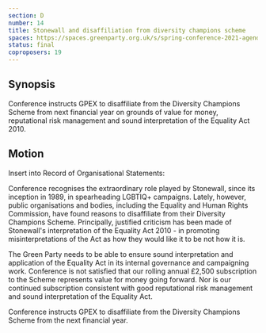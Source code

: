 ```yaml
---
section: D
number: 14
title: Stonewall and disaffiliation from diversity champions scheme
spaces: https://spaces.greenparty.org.uk/s/spring-conference-2021-agenda-forum2/?contentId=76977
status: final
coproposers: 19
---
```

## Synopsis

Conference instructs GPEX to disaffiliate from the Diversity Champions Scheme from next financial year on grounds of value for money, reputational risk management and sound interpretation of the Equality Act 2010.

## Motion

Insert into Record of Organisational Statements:

Conference recognises the extraordinary role played by Stonewall, since its inception in 1989, in spearheading LGBTIQ+ campaigns. Lately, however, public organisations and bodies, including the Equality and Human Rights Commission, have found reasons to disaffiliate from their Diversity Champions Scheme. Principally, justified criticism has been made of Stonewall's interpretation of the Equality Act 2010 - in promoting misinterpretations of the Act as how they would like it to be not how it is.

The Green Party needs to be able to ensure sound interpretation and application of the Equality Act in its internal governance and campaigning work. Conference is not satisfied that our rolling annual £2,500 subscription to the Scheme represents value for money going forward. Nor is our continued subscription consistent with good reputational risk management and sound interpretation of the Equality Act.

Conference instructs GPEX to disaffiliate from the Diversity Champions Scheme from the next financial year.
